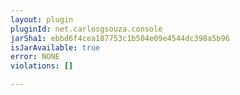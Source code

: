```yaml
---
layout: plugin
pluginId: net.carlosgsouza.console
jarSha1: ebbd6f4cea187753c1b504e09e4544dc398a5b96
isJarAvailable: true
error: NONE
violations: []

---
```

